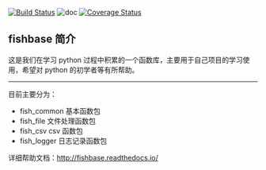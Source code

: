 [![Build Status](https://travis-ci.org/mindjun/fishbase.svg?branch=v1.0.13_develop)](https://travis-ci.org/mindjun/fishbase)
![doc](https://readthedocs.org/projects/fishbase/badge/?version=latest)
[![Coverage Status](https://coveralls.io/repos/github/mindjun/fishbase/badge.svg?branch=v1.0.13_develop)](https://coveralls.io/github/mindjun/fishbase?branch=v1.0.13_develop)

## fishbase 简介

这是我们在学习 python 过程中积累的一个函数库，主要用于自己项目的学习使用，希望对 python 的初学者等有所帮助。

---

目前主要分为：

* fish_common 基本函数包
* fish_file 文件处理函数包
* fish_csv csv 函数包
* fish_logger 日志记录函数包

详细帮助文档：http://fishbase.readthedocs.io/
